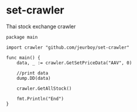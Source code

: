 # set-crawler
Thai stock exchange crawler

```
package main

import crawler "github.com/jeurboy/set-crawler"

func main() {
	data, _ := crawler.GetSetPriceData("AAV", 0)

	//print data
	dump.DD(data)

	crawler.GetAllStock()

	fmt.Println("End")
}

```